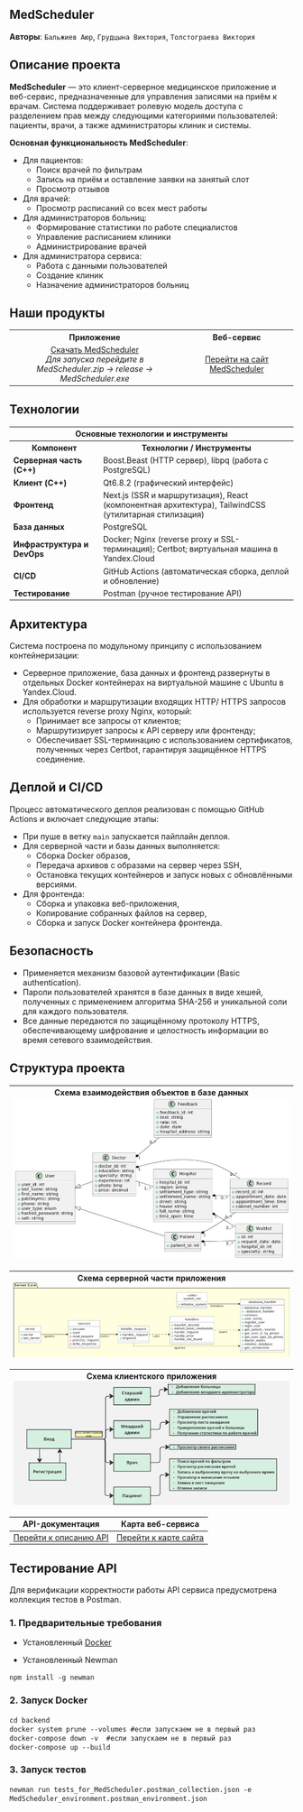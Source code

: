 ## MedScheduler

**Авторы**: ```Бальжиев Аюр```, ```Грудцына Виктория```, ```Толстограева Виктория```

## Описание проекта

**MedScheduler** — это клиент-серверное медицинское приложение и веб-сервис, предназначенные для управления записями на приём к врачам. Система поддерживает ролевую модель доступа с разделением прав между следующими категориями пользователей: пациенты, врачи, а также администраторы клиник и системы. 

**Основная функциональность MedScheduler**:
- Для пациентов:
  - Поиск врачей по фильтрам  
  - Запись на приём и оставление заявки на занятый слот 
  - Просмотр отзывов  
- Для врачей:
  - Просмотр расписаний со всех мест работы
- Для администраторов больниц:
  - Формирование статистики по работе специалистов  
  - Управление расписанием клиники  
  - Администрирование врачей  
- Для администратора сервиса:
  - Работа с данными пользователей  
  - Создание клиник  
  - Назначение администраторов больниц

## Наши продукты
<table width="100%" style="table-layout: fixed;">
  <colgroup>
    <col width="60%" />
    <col width="40%" />
  </colgroup>
  <tr>
    <th align="center"><strong>Приложение</strong></th>
    <th align="center"><strong>Веб-сервис</strong></th>
  </tr>
  <tr>
    <td align="center">
      <a href="https://github.com/SanriaArgos/MedScheduler/releases">Скачать MedScheduler</a><br/>
      <em>Для запуска перейдите в MedScheduler.zip → release → MedScheduler.exe</em>
    </td>
    <td align="center">
      <a href="https://www.medscheduler.ru/">Перейти на сайт MedScheduler</a>
    </td>
  </tr>
</table>


## Технологии

<table>
  <tr>
    <th colspan="2" align="center">Основные технологии и инструменты</th>
  </tr>
  <tr>
    <th>Компонент</th>
    <th>Технологии / Инструменты</th>
  </tr>
  <tr>
    <td><strong>Серверная часть (C++)</strong></td>
    <td>Boost.Beast (HTTP сервер), libpq (работа с PostgreSQL)</td>
  </tr>
  <tr>
    <td><strong>Клиент (C++)</strong></td>
    <td>Qt6.8.2 (графический интерфейс)</td>
  </tr>
  <tr>
    <td><strong>Фронтенд</strong></td>
    <td>Next.js (SSR и маршрутизация), React (компонентная архитектура), TailwindCSS (утилитарная стилизация)</td>
  </tr>
  <tr>
    <td><strong>База данных</strong></td>
    <td>PostgreSQL</td>
  </tr>
  <tr>
    <td><strong>Инфраструктура и DevOps</strong></td>
    <td>Docker; Nginx (reverse proxy и SSL-терминация); Certbot; виртуальная машина в Yandex.Cloud</td>
  </tr>
  <tr>
    <td><strong>CI/CD</strong></td>
    <td>GitHub Actions (автоматическая сборка, деплой и обновление)</td>
  </tr>
  <tr>
    <td><strong>Тестирование</strong></td>
    <td>Postman (ручное тестирование API)</td>
  </tr>
</table>


## Архитектура

Система построена по модульному принципу с использованием контейнеризации:

- Серверное приложение, база данных и фронтенд развернуты в отдельных Docker контейнерах на виртуальной машине с Ubuntu в Yandex.Cloud. 
- Для обработки и маршрутизации входящих HTTP/ HTTPS запросов используется reverse proxy Nginx, который:
  - Принимает все запросы от клиентов;
  - Маршрутизирует запросы к API серверу или фронтенду;
  - Обеспечивает SSL-терминацию с использованием сертификатов, полученных через Certbot, гарантируя защищённое HTTPS соединение.

## Деплой и CI/CD

Процесс автоматического деплоя реализован с помощью GitHub Actions и включает следующие этапы:

- При пуше в ветку `main` запускается пайплайн деплоя.
- Для серверной части и базы данных выполняется:
  - Сборка Docker образов,
  - Передача архивов с образами на сервер через SSH,
  - Остановка текущих контейнеров и запуск новых с обновлёнными версиями.
- Для фронтенда:
  - Сборка и упаковка веб-приложения,
  - Копирование собранных файлов на сервер,
  - Сборка и запуск Docker контейнера фронтенда.

## Безопасность

- Применяется механизм базовой аутентификации (Basic authentication).
- Пароли пользователей хранятся в базе данных в виде хешей, полученных с применением алгоритма SHA-256 и уникальной соли для каждого пользователя.
- Все данные передаются по защищённому протоколу HTTPS, обеспечивающему шифрование и целостность информации во время сетевого взаимодействия.


## Структура проекта
| **Схема взаимодействия объектов в базе данных**<br>![Схема взаимодействия объектов в базе данных](images/table_interaction_scheme.jpg) |
|:--:|

| **Схема серверной части приложения**<br>![Архитектура сервера](images/server_core.png) |
|:--:|

| **Схема клиентского приложения**<br>![Архитектура приложения](images/qt_interface.jpg) |
|:--:|

| **API-документация**                                                                 | **Карта веб-сервиса**                                                            |
|:----------------------------------------------------------------------------------------:|:------------------------------------------------------------------------------:|
| [Перейти к описанию API](https://www.medscheduler.ru/api-documentation)                  | [Перейти к карте сайта](https://www.medscheduler.ru/site-map)                  |



## Тестирование API

Для верификации корректности работы API сервиса предусмотрена коллекция тестов в Postman. 

### 1. Предварительные требования

- Установленный [Docker](https://www.docker.com/)

- Установленный Newman
```
npm install -g newman
```
### 2. Запуск Docker
```
cd backend
docker system prune --volumes #если запускаем не в первый раз
docker-compose down -v  #если запускаем не в первый раз
docker-compose up --build
```
### 3. Запуск тестов
```
newman run tests_for_MedScheduler.postman_collection.json -e MedScheduler_environment.postman_environment.json
```
